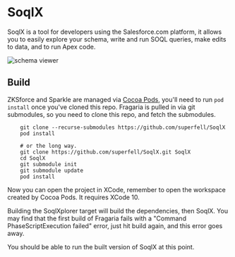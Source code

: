 # SoqlX

SoqlX is a tool for developers using the Salesforce.com platform, it allows you to easily explore your schema,
write and run SOQL queries, make edits to data, and to run Apex code.


![schema viewer](https://www.pocketsoap.com/osx/soqlx/help/schema.png)


## Build

ZKSforce and Sparkle are managed via [Cocoa Pods](https://cocoapods.org), you'll need to run `pod install` once you've cloned
this repo. Fragaria is pulled in via git submodules, so you need to clone this repo, and fetch the submodules.

```
    git clone --recurse-submodules https://github.com/superfell/SoqlX
    pod install
    
    # or the long way.
    git clone https://github.com/superfell/SoqlX.git SoqlX
    cd SoqlX
    git submodule init
    git submodule update
    pod install
```

Now you can open the project in XCode, remember to open the workspace created by Cocoa Pods.
It requires XCode 10.

Building the SoqlXplorer target will build the dependencies, then SoqlX. You may find that the first
build of Fragaria fails with a "Command PhaseScriptExecution failed" error, just hit build again, and
this error goes away.

You should be able to run the built version of SoqlX at this point.

